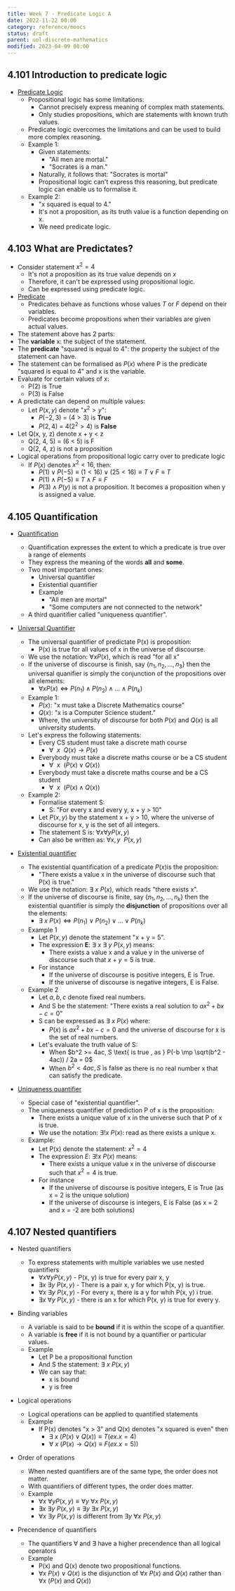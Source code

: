 ```yaml
---
title: Week 7 - Predicate Logic A
date: 2022-11-22 00:00
category: reference/moocs
status: draft
parent: uol-discrete-mathematics
modified: 2023-04-09 00:00
---
```


## 4.101 Introduction to predicate logic

* [Predicate Logic](../../../../permanent/predicate-logic.md)
    * Propositional logic has some limitations:
        * Cannot precisely express meaning of complex math statements.
        * Only studies propositions, which are statements with known truth values.
    * Predicate logic overcomes the limitations and can be used to build more complex reasoning.
    * Example 1:
        * Given statements:
            * "All men are mortal."
            * "Socrates is a man."
        * Naturally, it follows that: "Socrates is mortal"
        * Propositional logic can't express this reasoning, but predicate logic can enable us to formalise it.
    * Example 2:
        * "x squared is equal to 4."
        * It's not a proposition, as its truth value is a function depending on x.
        * We need predicate logic.

## 4.103 What are Predictates?

* Consider statement $x^2 = 4$
    * It's not a proposition as its true value depends on $x$
    * Therefore, it can't be expressed using propositional logic.
    * Can be expressed using predicate logic.
* [Predicate](../../../../permanent/predicate.md)
    * Predicates behave as functions whose values $T$ or $F$ depend on their variables.
    * Predicates become propositions when their variables are given actual values.
* The statement above has 2 parts:
* The **variable** x: the subject of the statement.
* The **predicate** "squared is equal to 4": the property the subject of the statement can have.
* The statement can be formalised as $P(x)$ where P is the predicate "squared is equal to 4" and x is the variable.
* Evaluate for certain values of x:
    * P(2) is True
    * P(3) is False
* A predictate can depend on multiple values:
    * Let $P(x, y)$ denote "$x^2 > y$":
        * $P(-2, 3)$ = $(4 > 3) \text{ is } \mathbf{ True}$
        * $P(2, 4)$ = $4(2^2 >4) \text{ is } \mathbf{False}$
* Let Q(x, y, z) denote x + y < z
    * Q(2, 4, 5) = (6 < 5) is F
    * Q(2, 4, z) is not a proposition
* Logical operations from propositional logic carry over to predicate logic
    * If $P(x)$ denotes $x^2 < 16$, then:
        * $P(1) \lor P(-5) \equiv (1 < 16) \lor (25 < 16) \equiv T \lor F \equiv T$
        * $P(1) \land P(-5) \equiv T \land F \equiv F$
        * $P(3) \land P(y)$ is not a proposition. It becomes a proposition when y is assigned a value.

## 4.105 Quantification

* [Quantification](permanent/quantification.md)
    * Quantification expresses the extent to which a predicate is true over a range of elements
    * They express the meaning of the words **all** and **some**.
    * Two most important ones:
        * Universal quantifier
        * Existential quantifier
        * Example
            * "All men are mortal"
            * "Some computers are not connected to the network"
    * A third quantifier called "uniqueness quantifier".
* [Universal Quantifier](../../../../permanent/universal-quantifier.md)
    * The universal quantifier of predictate P(x) is proposition:
        * P(x) is true for all values of x in the universe of discourse.
    * We use the notation: $\forall x P(x)$, which is read "for all x"
    * If the universe of discourse is finish, say $\{n_1, n_2, \ldots, n_3\}$ then the universal quanifier is simply the conjunction of the propositions over all elements:
        * $\forall x P(x) \Leftrightarrow P(n_{1}) \land P(n_{2}) \land \ldots \land P(n_k)$
    * Example 1:
        * $P(x)$: "x must take a Discrete Mathematics course"
        * $Q(x)$: "x is a Computer Science student."
        * Where, the university of discourse for both $P(x)$ and $Q(x)$ is all university students.
    * Let's express the following statements:
        * Every CS student must take a discrete math course
            * $\forall \ \  x \ \ Q(x) \rightarrow P(x)$
        * Everybody must take a discrete maths course or be a CS student
            * $\forall \ \ x \ \ (P(x) \lor Q(x))$
        * Everybody must take a discrete maths course and be a CS student
            * $\forall \ \ x \ \ (P(x) \land Q(x))$
    * Example 2:
        * Formalise statement S:
            * S: "For every x and every y, x + y > 10"
        * Let $P(x, y)$ by the statement x + y > 10, where the universe of discourse for x, y is the set of all integers.
        * The statement S is: $\forall x \forall y P(x, y)$
        * Can also be written as: $\forall x, y \ \ P(x, y)$

* [Existential quantifier](permanent/existential-quantifier.md)
    * The existential quantification of a predicate $P(x)$is the proposition:
        * "There exists a value x in the universe of discourse such that P(x) is true."
    * We use the notation: $\exists \ x \ P(x)$, which reads "there exists x".
    * If the universe of discourse is finite, say $\{n_1, n_2, \ldots, n_k\}$ then the existential quantifier is simply the **disjunction** of propositions over all the elements:
        * $\exists \ x \ P(x) \Leftrightarrow P(n_1) \lor P(n_2) \lor \ldots \lor P(n_k)$
    * Example 1
        * Let $P(x, y)$ denote the statement "x + y = 5".
        * The expression **E**: $\exists \ x \ \exists \ y \ P(x, y)$ means:
            * There exists a value x and a value y in the universe of discourse such that $x + y = 5$ is true.
        * For instance
            * If the universe of discourse is positive integers, E is True.
            * If the universe of discourse is negative integers, E is False.
    * Example 2
        * Let $a, b, c$ denote fixed real numbers.
        * And S be the statement: "There exists a real solution to $ax^2 + bx - c = 0$"
        * S can be expressed as $\exists \ x \ P(x)$ where:
            * $P(x)$ is $ax^2 + bx - c = 0$ and the universe of discourse for x is the set of real numbers.
        * Let's evaluate the truth value of S:
            * When $b^2 >= 4ac, S \text{ is true , as } P(-b \mp \sqrt(b^2 - 4ac)) / 2a = 0$
            * When $b^2 < 4ac, S\text{ is false }$ as there is no real number x that can satisfy the predicate.
* [Uniqueness quantifier](permanent/uniqueness-quantifier.md)
    * Special case of "existential quantifier".
    * The uniqueness quantifier of prediction P of x is the proposition:
        * There exists a unique value of x in the universe such that P of x is true.
        * We use the notation: $\exists ! x \ P(x)$: read as there exists a unique x.
    * Example:
        * Let P(x) denote the statement: $x^2 = 4$
        * The expression $E$: $\exists ! x \ P(x)$ means:
            * There exists a unique value x in the universe of discourse such that $x^2 = 4$ is true.
        * For instance
            * If the universe of discourse is positive integers, E is True (as x = 2 is the unique solution)
            * If the universe of discourse is integers, E is False (as x = 2 and x = -2 are both solutions)

## 4.107 Nested quantifiers

* Nested quantifiers
    * To express statements with multiple variables we use nested quantifiers
        * $\forall x \forall y P(x, y)$ - P(x, y) is true for every pair x, y
        * $\exists x \ \exists y \ P(x,  y)$ - There is a pair x, y for which P(x, y) is true.
        * $\forall x \ \exists y \ P(x, y)$ - For every x, there is a y for whih P(x, y) i true.
        * $\exists x \ \forall y \ P(x, y)$ - there is an x for which P(x, y) is true for every y.

* Binding variables
    * A variable is said to be **bound** if it is within the scope of a quantifier.
    * A variable is **free** if it is not bound by a quantifier or particular values.
    * Example
        * Let P be a propositional function
        * And S the statement: $\exists \ x \ P(x, y)$
        * We can say that:
            * x is bound
            * y is free

* Logical operations
    * Logical operations can be applied to quantified statements
    * Example
        * If P(x) denotes "x > 3" and Q(x) denotes "x squared is even" then
            * $\exists \ x \ (P(x) \lor Q(x)) \equiv T (ex. x = 4)$
            * $\forall \ x \ (P(x) \rightarrow Q(x) \equiv F (ex. x = 5))$

* Order of operations
    * When nested quantifiers are of the same type, the order does not matter.
    * With quantifiers of different types, the order does matter.
    * Example
        * $\forall x \ \forall y P(x, y) \equiv \forall y \ \forall x \ P(x, y)$
        * $\exists x \ \exists y \ P(x, y) \equiv \exists y \ \exists x \ P(x, y)$
        * $\forall x \ \exists y \ P(x, y)$ is different from $\exists y \ \forall x \ P(x,  y)$

* Precendence of quantifiers
    * The quantifiers $\forall$ and $\exists$ have a higher precendence than all logical operators
    * Example
        * P(x) and Q(x) denote two propositional functions.
        * $\forall x \ P(x) \lor Q(x)$ is the disjunction of $\forall x \ P(x) \text{ and } Q(x)$ rather than $\forall x \ (P(x) \text{ and } Q(x))$
